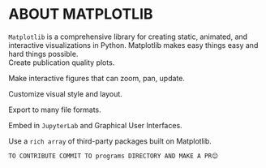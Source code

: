 # ABOUT MATPLOTLIB

`Matplotlib` is a comprehensive library for creating static, animated, and interactive visualizations in Python. Matplotlib makes easy things easy and hard things possible.
<br>
Create publication quality plots.<p>
Make interactive figures that can zoom, pan, update.<p>
Customize visual style and layout.<p>
Export to many file formats.<p>
Embed in `JupyterLab` and Graphical User Interfaces.<p>
Use a `rich array` of third-party packages built on Matplotlib.
 
  
 `TO CONTRIBUTE COMMIT TO programs DIRECTORY AND MAKE A PR😊`
